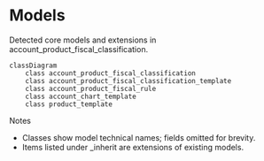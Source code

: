 # Models

Detected core models and extensions in account_product_fiscal_classification.

```mermaid
classDiagram
    class account_product_fiscal_classification
    class account_product_fiscal_classification_template
    class account_product_fiscal_rule
    class account_chart_template
    class product_template
```

Notes
- Classes show model technical names; fields omitted for brevity.
- Items listed under _inherit are extensions of existing models.
